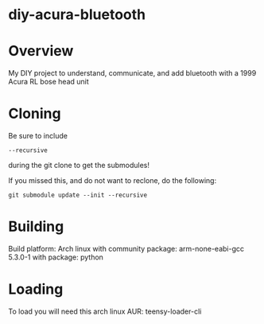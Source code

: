 # diy-acura-bluetooth
Overview
====================
My DIY project to understand, communicate, and add bluetooth with a 1999 Acura RL bose head unit

Cloning
====================
Be sure to include 

    --recursive 
  
during the git clone to get the submodules!

If you missed this, and do not want to reclone, do the following:

    git submodule update --init --recursive

Building
====================
Build platform:
Arch linux 
with community package: arm-none-eabi-gcc 5.3.0-1
with package: python

Loading
====================
To load you will need this arch linux AUR: teensy-loader-cli
